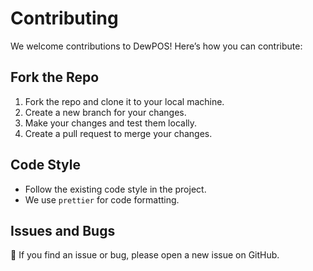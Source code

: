 # Contributing

We welcome contributions to DewPOS! Here’s how you can contribute:

## Fork the Repo

1. Fork the repo and clone it to your local machine.
2. Create a new branch for your changes.
3. Make your changes and test them locally.
4. Create a pull request to merge your changes.

## Code Style

- Follow the existing code style in the project.
- We use `prettier` for code formatting.

## Issues and Bugs

🐛 If you find an issue or bug, please open a new issue on GitHub.
